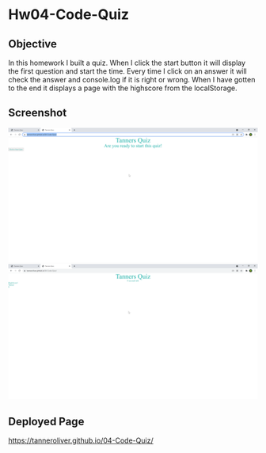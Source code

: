 # Hw04-Code-Quiz
## Objective
In this homework I built a quiz. When I click the start button it will display the first question and start the time. Every time I click on an answer it will check the answer and console.log if it is right or wrong. When I have gotten to the end it displays a page with the highscore from the localStorage.
## Screenshot
![QuizScreenshot1](./assets/images/codeQuizStart.png)
![QuizScreenshot2](./assets/images/codeQuizEnd.png)
## Deployed Page
https://tanneroliver.github.io/04-Code-Quiz/